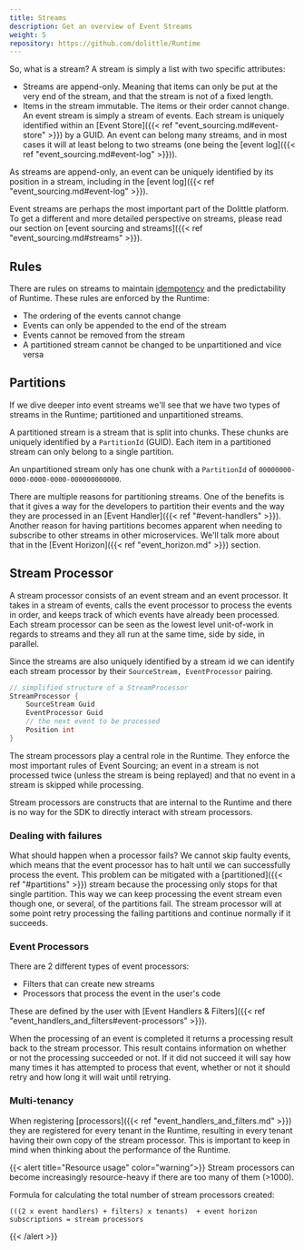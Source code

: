 ```yaml
---
title: Streams
description: Get an overview of Event Streams
weight: 5
repository: https://github.com/dolittle/Runtime
---
```


So, what is a stream? A stream is simply a list with two specific attributes:

* Streams are append-only. Meaning that items can only be put at the very end of the stream, and that the stream is not of a fixed length.
* Items in the stream immutable. The items or their order cannot change.
An event stream is simply a stream of events. Each stream is uniquely identified within an [Event Store]({{< ref "event_sourcing.md#event-store" >}}) by a GUID. An event can belong many streams, and in most cases it will at least belong to two streams (one being the [event log]({{< ref "event_sourcing.md#event-log" >}})).

As streams are append-only, an event can be uniquely identified by its position in a stream, including in the [event log]({{< ref "event_sourcing.md#event-log" >}}).

Event streams are perhaps the most important part of the Dolittle platform. To get a different and more detailed perspective on streams, please read our section on [event sourcing and streams]({{< ref "event_sourcing.md#streams" >}}).

## Rules
There are rules on streams to maintain [idempotency](https://en.wikipedia.org/wiki/Idempotence) and the predictability of Runtime. These rules are enforced by the Runtime:

* The ordering of the events cannot change
* Events can only be appended to the end of the stream
* Events cannot be removed from the stream
* A partitioned stream cannot be changed to be unpartitioned and vice versa

##  Partitions
If we dive deeper into event streams we'll see that we have two types of streams in the Runtime; partitioned and unpartitioned streams.

A partitioned stream is a stream that is split into chunks. These chunks are uniquely identified by a `PartitionId` (GUID). Each item in a partitioned stream can only belong to a single partition.

An unpartitioned stream only has one chunk with a `PartitionId` of `00000000-0000-0000-0000-000000000000`.

There are multiple reasons for partitioning streams. One of the benefits is that it gives a way for the developers to partition their events and the way they are processed in an [Event Handler]({{< ref "#event-handlers" >}}). Another reason for having partitions becomes apparent when needing to subscribe to other streams in other microservices. We'll talk more about that in the [Event Horizon]({{< ref "event_horizon.md" >}}) section.

## Stream Processor
A stream processor consists of an event stream and an event processor. It takes in a stream of events, calls the event processor to process the events in order, and keeps track of which events have already been processed. Each stream processor can be seen as the lowest level unit-of-work in regards to streams and they all run at the same time, side by side, in parallel.

Since the streams are also uniquely identified by a stream id we can identify each stream processor by their `SourceStream, EventProcessor` pairing.

```csharp
// simplified structure of a StreamProcessor
StreamProcessor {
    SourceStream Guid
    EventProcessor Guid
    // the next event to be processed
    Position int
}
```

The stream processors play a central role in the Runtime. They enforce the most important rules of Event Sourcing; an event in a stream is not processed twice (unless the stream is being replayed) and that no event in a stream is skipped while processing.

Stream processors are constructs that are internal to the Runtime and there is no way for the SDK to directly interact with stream processors.


### Dealing with failures
What should happen when a processor fails? We cannot skip faulty events, which means that the event processor has to halt until we can successfully process the event. This problem can be mitigated with a [partitioned]({{< ref "#partitions" >}}) stream because the processing only stops for that single partition. This way we can keep processing the event stream even though one, or several, of the partitions fail. The stream processor will at some point retry processing the failing partitions and continue normally if it succeeds.

### Event Processors
There are 2 different types of event processors:
- Filters that can create new streams
- Processors that process the event in the user's code

These are defined by the user with [Event Handlers & Filters]({{< ref "event_handlers_and_filters#event-processors" >}}).

When the processing of an event is completed it returns a processing result back to the stream processor. This result contains information on whether or not the processing succeeded or not. If it did not succeed it will say how many times it has attempted to process that event, whether or not it should retry and how long it will wait until retrying.

### Multi-tenancy
When registering [processors]({{< ref "event_handlers_and_filters.md" >}}) they are registered for every tenant in the Runtime, resulting in every tenant having their own copy of the stream processor. This is important to keep in mind when thinking about the performance of the Runtime.

{{< alert title="Resource usage" color="warning">}}
Stream processors can become increasingly resource-heavy if there are too many of them (>1000).

Formula for calculating the total number of stream processors created:
```
(((2 x event handlers) + filters) x tenants)  + event horizon subscriptions = stream processors
```
{{< /alert >}}
